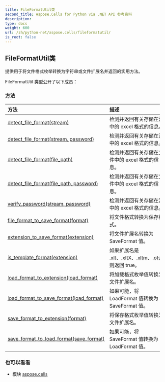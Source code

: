 ```yaml
---
title: FileFormatUtil类
second_title: Aspose.Cells for Python via .NET API 参考资料
description:
type: docs
weight: 600
url: /zh/python-net/aspose.cells/fileformatutil/
is_root: false
---
```

## FileFormatUtil类
提供用于将文件格式枚举转换为字符串或文件扩展名并返回的实用方法。



FileFormatUtil 类型公开了以下成员：

### 方法
|方法|描述|
| :- | :- |
| [detect_file_format(stream)](/cells/zh/python-net/aspose.cells/fileformatutil/detect_file_format/#io.RawIOBase) |检测并返回有关存储在流中的 excel 格式的信息。|
| [detect_file_format(stream, password)](/cells/zh/python-net/aspose.cells/fileformatutil/detect_file_format/#io.RawIOBase-str) |检测并返回有关存储在流中的 excel 格式的信息。|
| [detect_file_format(file_path)](/cells/zh/python-net/aspose.cells/fileformatutil/detect_file_format/#str) |检测并返回有关存储在文件中的 excel 格式的信息。|
| [detect_file_format(file_path, password)](/cells/zh/python-net/aspose.cells/fileformatutil/detect_file_format/#str-str) |检测并返回有关存储在文件中的 excel 格式的信息。|
| [verify_password(stream, password)](/cells/zh/python-net/aspose.cells/fileformatutil/verify_password/#io.RawIOBase-str) |检测并返回有关存储在流中的 excel 格式的信息。|
| [file_format_to_save_format(format)](/cells/zh/python-net/aspose.cells/fileformatutil/file_format_to_save_format/#FileFormatType) |将文件格式转换为保存格式。|
| [extension_to_save_format(extension)](/cells/zh/python-net/aspose.cells/fileformatutil/extension_to_save_format/#str) |将文件扩展名转换为 SaveFormat 值。|
| [is_template_format(extension)](/cells/zh/python-net/aspose.cells/fileformatutil/is_template_format/#str) |如果扩展名是 .xlt、.xltX、.xltm、.ots，则返回 true。|
| [load_format_to_extension(load_format)](/cells/zh/python-net/aspose.cells/fileformatutil/load_format_to_extension/#LoadFormat) |将加载格式枚举值转换为文件扩展名。|
| [load_format_to_save_format(load_format)](/cells/zh/python-net/aspose.cells/fileformatutil/load_format_to_save_format/#LoadFormat) |如果可能，将 LoadFormat 值转换为 SaveFormat 值。|
| [save_format_to_extension(format)](/cells/zh/python-net/aspose.cells/fileformatutil/save_format_to_extension/#SaveFormat) |将保存格式枚举值转换为文件扩展名。|
| [save_format_to_load_format(save_format)](/cells/zh/python-net/aspose.cells/fileformatutil/save_format_to_load_format/#SaveFormat) |如果可能，将 SaveFormat 值转换为 LoadFormat 值。|



### 也可以看看
* 模块 [aspose.cells](..)
